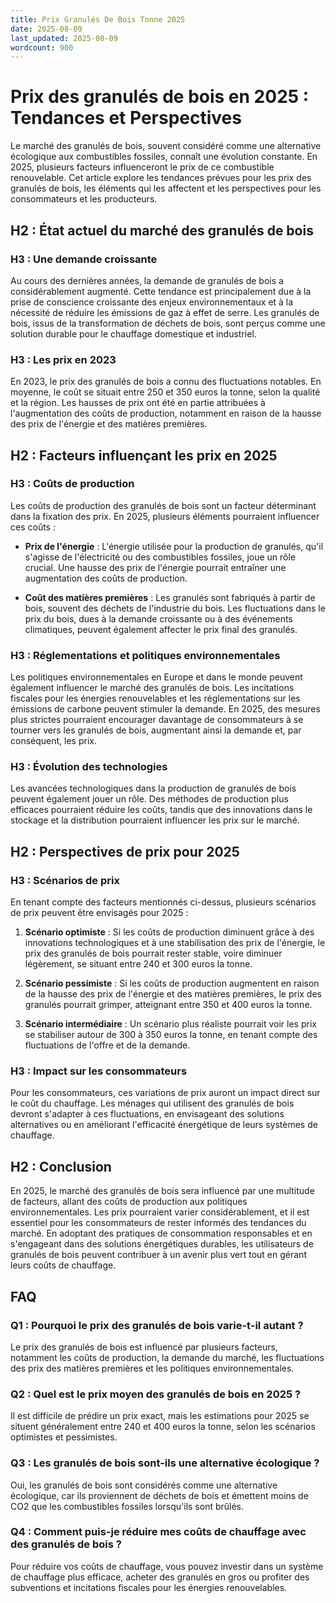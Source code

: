 ```yaml
---
title: Prix Granulés De Bois Tonne 2025
date: 2025-08-09
last_updated: 2025-08-09
wordcount: 900
---
```


# Prix des granulés de bois en 2025 : Tendances et Perspectives

Le marché des granulés de bois, souvent considéré comme une alternative écologique aux combustibles fossiles, connaît une évolution constante. En 2025, plusieurs facteurs influenceront le prix de ce combustible renouvelable. Cet article explore les tendances prévues pour les prix des granulés de bois, les éléments qui les affectent et les perspectives pour les consommateurs et les producteurs.

## H2 : État actuel du marché des granulés de bois

### H3 : Une demande croissante

Au cours des dernières années, la demande de granulés de bois a considérablement augmenté. Cette tendance est principalement due à la prise de conscience croissante des enjeux environnementaux et à la nécessité de réduire les émissions de gaz à effet de serre. Les granulés de bois, issus de la transformation de déchets de bois, sont perçus comme une solution durable pour le chauffage domestique et industriel.

### H3 : Les prix en 2023

En 2023, le prix des granulés de bois a connu des fluctuations notables. En moyenne, le coût se situait entre 250 et 350 euros la tonne, selon la qualité et la région. Les hausses de prix ont été en partie attribuées à l'augmentation des coûts de production, notamment en raison de la hausse des prix de l'énergie et des matières premières.

## H2 : Facteurs influençant les prix en 2025

### H3 : Coûts de production

Les coûts de production des granulés de bois sont un facteur déterminant dans la fixation des prix. En 2025, plusieurs éléments pourraient influencer ces coûts :

- **Prix de l'énergie** : L'énergie utilisée pour la production de granulés, qu'il s'agisse de l'électricité ou des combustibles fossiles, joue un rôle crucial. Une hausse des prix de l'énergie pourrait entraîner une augmentation des coûts de production.
  
- **Coût des matières premières** : Les granulés sont fabriqués à partir de bois, souvent des déchets de l'industrie du bois. Les fluctuations dans le prix du bois, dues à la demande croissante ou à des événements climatiques, peuvent également affecter le prix final des granulés.

### H3 : Réglementations et politiques environnementales

Les politiques environnementales en Europe et dans le monde peuvent également influencer le marché des granulés de bois. Les incitations fiscales pour les énergies renouvelables et les réglementations sur les émissions de carbone peuvent stimuler la demande. En 2025, des mesures plus strictes pourraient encourager davantage de consommateurs à se tourner vers les granulés de bois, augmentant ainsi la demande et, par conséquent, les prix.

### H3 : Évolution des technologies

Les avancées technologiques dans la production de granulés de bois peuvent également jouer un rôle. Des méthodes de production plus efficaces pourraient réduire les coûts, tandis que des innovations dans le stockage et la distribution pourraient influencer les prix sur le marché.

## H2 : Perspectives de prix pour 2025

### H3 : Scénarios de prix

En tenant compte des facteurs mentionnés ci-dessus, plusieurs scénarios de prix peuvent être envisagés pour 2025 :

1. **Scénario optimiste** : Si les coûts de production diminuent grâce à des innovations technologiques et à une stabilisation des prix de l'énergie, le prix des granulés de bois pourrait rester stable, voire diminuer légèrement, se situant entre 240 et 300 euros la tonne.

2. **Scénario pessimiste** : Si les coûts de production augmentent en raison de la hausse des prix de l'énergie et des matières premières, le prix des granulés pourrait grimper, atteignant entre 350 et 400 euros la tonne.

3. **Scénario intermédiaire** : Un scénario plus réaliste pourrait voir les prix se stabiliser autour de 300 à 350 euros la tonne, en tenant compte des fluctuations de l'offre et de la demande.

### H3 : Impact sur les consommateurs

Pour les consommateurs, ces variations de prix auront un impact direct sur le coût du chauffage. Les ménages qui utilisent des granulés de bois devront s'adapter à ces fluctuations, en envisageant des solutions alternatives ou en améliorant l'efficacité énergétique de leurs systèmes de chauffage.

## H2 : Conclusion

En 2025, le marché des granulés de bois sera influencé par une multitude de facteurs, allant des coûts de production aux politiques environnementales. Les prix pourraient varier considérablement, et il est essentiel pour les consommateurs de rester informés des tendances du marché. En adoptant des pratiques de consommation responsables et en s'engageant dans des solutions énergétiques durables, les utilisateurs de granulés de bois peuvent contribuer à un avenir plus vert tout en gérant leurs coûts de chauffage.

## FAQ

### Q1 : Pourquoi le prix des granulés de bois varie-t-il autant ?

Le prix des granulés de bois est influencé par plusieurs facteurs, notamment les coûts de production, la demande du marché, les fluctuations des prix des matières premières et les politiques environnementales.

### Q2 : Quel est le prix moyen des granulés de bois en 2025 ?

Il est difficile de prédire un prix exact, mais les estimations pour 2025 se situent généralement entre 240 et 400 euros la tonne, selon les scénarios optimistes et pessimistes.

### Q3 : Les granulés de bois sont-ils une alternative écologique ?

Oui, les granulés de bois sont considérés comme une alternative écologique, car ils proviennent de déchets de bois et émettent moins de CO2 que les combustibles fossiles lorsqu'ils sont brûlés.

### Q4 : Comment puis-je réduire mes coûts de chauffage avec des granulés de bois ?

Pour réduire vos coûts de chauffage, vous pouvez investir dans un système de chauffage plus efficace, acheter des granulés en gros ou profiter des subventions et incitations fiscales pour les énergies renouvelables.